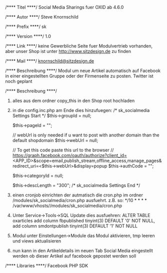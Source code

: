/**** Titel ****/
Social Media Sharings fuer OXID ab 4.6.0

/**** Autor ****/
Steve Knornschild

/**** Prefix ****/
sk

/**** Version ****/
1.0

/**** Link ****/
keine Gewerbliche Seite fuer Modulvertrieb vorhanden, aber unser Shop ist unter http://www.sitzdesign.de zu finden

/**** Mail ****/
knornschild@sitzdesign.de

/**** Beschreibung ****/
Modul um neue Artikel automatisch auf Facebook in einer eingestellten Gruppe oder der Firmenseite zu posten.
Twitter ist noch geplant


/**** Beschreibung ****/
1.	alles aus dem ordner copy_this in den Shop root hochladen
2.	in die config.inc.php am Ende dies hinzufuegen:
	/* sk_socialmedia Settings Start */
	$this->groupId = null;
	
	$this->pageId = "<ID eurer Facebook page>";
	
	// webUrl is only needed if u want to post with another domain than the default shopdomain
	$this->webUrl = null;
	
	// To get this code paste this url to the browser
	// https://graph.facebook.com/oauth/authorize?client_id=<APP_ID>&scope=email,publish_stream,offline_access,manage_pages&redirect_uri=<$this->webUrl>&display=popup
	$this->authCode = "";
	
	$this->categoryId = null;
	
	$this->descLength = "300";
	/* sk_socialmedia Settings End */

3.	einen cronjob einrichten der autmatisch die cron.php im ordner <shopdir>/modules/sk_socialmedia/cron.php ausfuehrt.
	z.B. so:
	*/10       *       *       *       *       /var/www/vhosts/<shopdomain>/modules/sk_socialmedia/cron.php
4.	Unter Service->Tools->SQL Update dies ausfuehren:
	ALTER TABLE oxarticles add column fbpublished tinyint(3) DEFAULT '0' NOT NULL, add column smdontpublish tinyint(3) DEFAULT '1' NOT NULL
5.	Modul unter Einstellungen->Module das Modul aktivieren, tmp leeren und views aktualisieren
6.	nun kann in den Artikeldetails im neuen Tab Social Media eingestellt werden ob dieser Artikel auf facebook gepostet werden soll


/**** Libraries ****/
Facebook PHP SDK